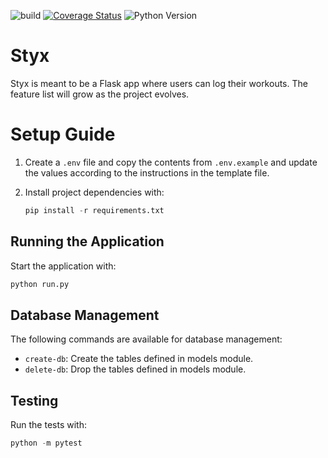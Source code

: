 ![build](https://github.com/elhusseiniali/flask-boilerplate/workflows/build/badge.svg)
[![Coverage Status](https://coveralls.io/repos/github/elhusseiniali/styx/badge.svg?branch=master)](https://coveralls.io/github/elhusseiniali/styx?branch=master)
![Python Version](https://img.shields.io/badge/python-%3E=3.13.1-blue)
# Styx
Styx is meant to be a Flask app where users can log their workouts. The feature list will grow as the project evolves.

# Setup Guide

1. Create a `.env` file and copy the contents from `.env.example` and update the values according to the instructions in the template file.

2. Install project dependencies with:
    ```python
    pip install -r requirements.txt
    ```

## Running the Application

Start the application with:
```python
python run.py
```

## Database Management

The following commands are available for database management:
- `create-db`: Create the tables defined in models module.
- `delete-db`: Drop the tables defined in models module.

## Testing

Run the tests with:
```python
python -m pytest
```
